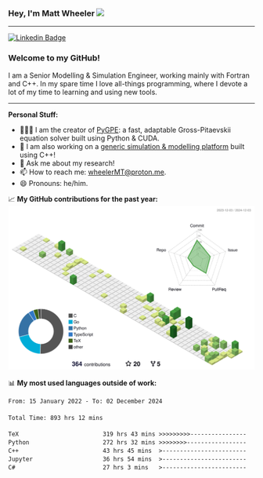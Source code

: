 ### Hey, I'm Matt Wheeler <img src="https://media.giphy.com/media/hvRJCLFzcasrR4ia7z/giphy.gif" height="35px">

---

[![Linkedin Badge](https://img.shields.io/badge/-LinkedIn-0e76a8?style=flat-square&logo=Linkedin&logoColor=white)](https://www.linkedin.com/in/matthew-thomas-wheeler/)


### Welcome to my GitHub!

I am a Senior Modelling & Simulation Engineer, working mainly with Fortran and C++. In my spare time I love all-things programming, where I devote a lot of my time to learning and using new tools.

---

**Personal Stuff:**
- 👨🏻‍💻 I am the creator of [PyGPE](https://github.com/wheelerMT/pygpe): a fast, adaptable Gross-Pitaevskii equation solver built using Python & CUDA.
- :wind_chime: I am also working on a [generic simulation & modelling platform](https://github.com/wheelerMT/GSMP) built using C++!
- 💬 Ask me about my research!
- 📫 How to reach me: wheelerMT@proton.me.
- 😄 Pronouns: he/him.


📈 **My GitHub contributions for the past year:**
![](./profile-3d-contrib/profile-green-animate.svg)

📊 **My most used languages outside of work:**
<!--START_SECTION:waka-->

```txt
From: 15 January 2022 - To: 02 December 2024

Total Time: 893 hrs 12 mins

TeX                        319 hrs 43 mins >>>>>>>>>----------------   35.80 %
Python                     272 hrs 32 mins >>>>>>>>-----------------   30.51 %
C++                        43 hrs 45 mins  >------------------------   04.90 %
Jupyter                    36 hrs 54 mins  >------------------------   04.13 %
C#                         27 hrs 3 mins   >------------------------   03.03 %
```

<!--END_SECTION:waka-->
